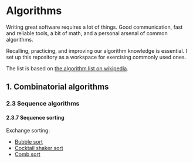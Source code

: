 # Algorithms

Writing great software requires a lot of things. Good communication, fast and
reliable tools, a bit of math, and a personal arsenal of common algorithms.

Recalling, practicing, and improving our algorithm knowledge is essential. I
set up this repository as a workspace for exercising commonly used ones.

The list is based on
[the algorithm list on wikipedia](https://en.wikipedia.org/wiki/List_of_algorithms).

## 1. Combinatorial algorithms

### 2.3 Sequence algorithms

#### 2.3.7 Sequence sorting

Exchange sorting:

- [Bubble sort](combinatorial/sequence/sorting/bubble.rb)
- [Cocktail shaker sort](combinatorial/sequence/sorting/cocktail.rb)
- [Comb sort](combinatorial/sequence/sorting/comb.rb)
